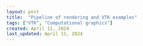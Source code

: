 ```yaml
---
layout: post
title:  "Pipeline of rendering and VTK examples"
tags: ["VTK", "Computational graphics"]
created: April 11, 2024
last_updated: April 11, 2024
---
```


